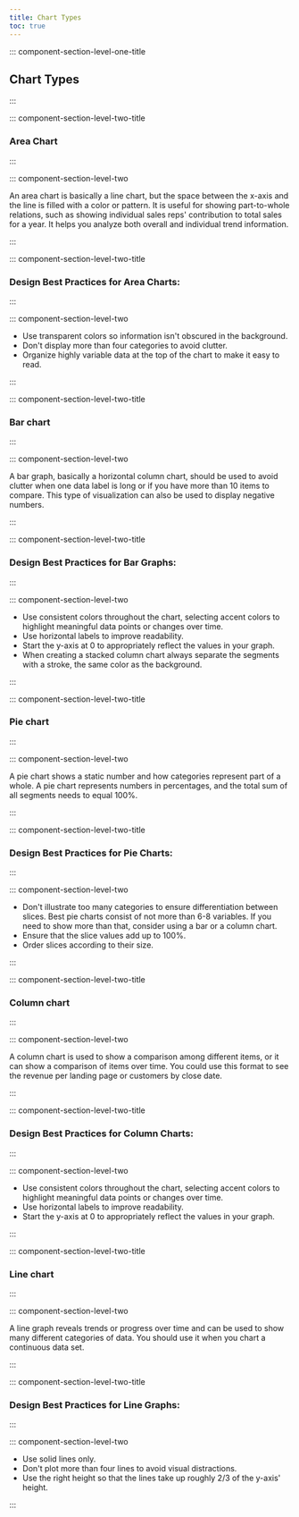 ```yaml
---
title: Chart Types
toc: true
---
```


::: component-section-level-one-title

## Chart Types

:::

::: component-section-level-two-title

### Area Chart

:::

::: component-section-level-two

<div>
  <doc-charts-HighChartCard
    :chartId="'area-chart-1'"
  >
    <template v-slot="{ themeId, darkTheme, tableView, textures, chartOptions: options }">
        <doc-charts-HighChart
          :options="options"
          :themeId="themeId"
          :tableView="tableView"
          :textures="textures"
        />
    </template>
  </doc-charts-HighChartCard>
</div>

An area chart is basically a line chart, but the space between the x-axis and
the line is filled with a color or pattern. It is useful for showing part-to-whole
relations, such as showing individual sales reps' contribution to total sales for
a year. It helps you analyze both overall and individual trend information.

:::

::: component-section-level-two-title

### Design Best Practices for Area Charts:

:::

::: component-section-level-two

- Use transparent colors so information isn't obscured in the background.
- Don't display more than four categories to avoid clutter.
- Organize highly variable data at the top of the chart to make it easy to read.

:::

::: component-section-level-two-title

### Bar chart

:::

::: component-section-level-two

<div>
  <doc-charts-HighChartCard
    :chartId="'bar-chart-1'"
  >
    <template v-slot="{ themeId, darkTheme, tableView, textures, chartOptions: options }">
        <doc-charts-HighChart
          :options="options"
          :themeId="themeId"
          :darkTheme="darkTheme"
          :tableView="tableView"
          :textures="textures"
        />
    </template>
  </doc-charts-HighChartCard>
</div>

A bar graph, basically a horizontal column chart, should be used to avoid
clutter when one data label is long or if you have more than 10 items to
compare. This type of visualization can also be used to display negative numbers.

:::

::: component-section-level-two-title

### Design Best Practices for Bar Graphs:

:::

::: component-section-level-two

- Use consistent colors throughout the chart, selecting accent colors to highlight
  meaningful data points or changes over time.
- Use horizontal labels to improve readability.
- Start the y-axis at 0 to appropriately reflect the values in your graph.
- When creating a stacked column chart always separate the segments with a
  stroke, the same color as the background.

:::

::: component-section-level-two-title

### Pie chart

:::

::: component-section-level-two

<div>
  <doc-charts-HighChartCard
    :chartId="'pie-chart-1'"
  >
    <template v-slot="{ themeId, darkTheme, tableView, textures, chartOptions: options }">
        <doc-charts-HighChart
          :options="options"
          :themeId="themeId"
          :darkTheme="darkTheme"
          :tableView="tableView"
          :textures="textures"
        />
    </template>
  </doc-charts-HighChartCard>
</div>

A pie chart shows a static number and how categories represent part of a whole.
A pie chart represents numbers in percentages, and the total sum of all segments needs to equal 100%.

:::

::: component-section-level-two-title

### Design Best Practices for Pie Charts:

:::

::: component-section-level-two

- Don't illustrate too many categories to ensure differentiation between slices.
  Best pie charts consist of not more than 6-8 variables. If you need to show more than that,
  consider using a bar or a column chart.
- Ensure that the slice values add up to 100%.
- Order slices according to their size.

:::

::: component-section-level-two-title

### Column chart

:::

::: component-section-level-two

<div>
  <doc-charts-HighChartCard
    :chartId="'column-chart-1'"
  >
    <template v-slot="{ themeId, darkTheme, tableView, textures, chartOptions: options }">
        <doc-charts-HighChart
          :themeId="themeId"
          :darkTheme="darkTheme"
          :tableView="tableView"
          :textures="textures"
          :options="options"
        />
    </template>
  </doc-charts-HighChartCard>
</div>

A column chart is used to show a comparison among different items, or it can
show a comparison of items over time. You could use this format to see the
revenue per landing page or customers by close date.

:::

::: component-section-level-two-title

### Design Best Practices for Column Charts:

:::

::: component-section-level-two

- Use consistent colors throughout the chart, selecting accent colors to
  highlight meaningful data points or changes over time.
- Use horizontal labels to improve readability.
- Start the y-axis at 0 to appropriately reflect the values in your graph.

:::

::: component-section-level-two-title

### Line chart

:::

::: component-section-level-two

<div>
  <doc-charts-HighChartCard
    :chartId="'line-chart-1'"
  >
    <template v-slot="{ themeId, darkTheme, tableView, textures, chartOptions: options }">
        <doc-charts-HighChart
          :options="options"
          :themeId="themeId"
          :darkTheme="darkTheme"
          :tableView="tableView"
          :textures="textures"
        />
    </template>
  </doc-charts-HighChartCard>
</div>

A line graph reveals trends or progress over time and can be used to
show many different categories of data. You should use it when you chart a continuous data set.

:::

::: component-section-level-two-title

### Design Best Practices for Line Graphs:

:::

::: component-section-level-two

- Use solid lines only.
- Don't plot more than four lines to avoid visual distractions.
- Use the right height so that the lines take up roughly 2/3 of the y-axis' height.

:::
